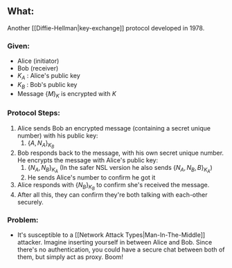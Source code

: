 ## What:
Another [[Diffie-Hellman|key-exchange]] protocol developed in 1978.

### Given:
- Alice (initiator)
- Bob (receiver)
- $K_A$ : Alice's public key
- $K_B$ : Bob's public key
- Message $\{M\}_K$ is encrypted with $K$

### Protocol Steps:
1. Alice sends Bob an encrypted message (containing a secret unique number) with his public key: 
	1. $\{A,N_A\}_{K_B}$
2. Bob responds back to the message, with his own secret unique number. He encrypts the message with Alice's public key: 
	1. $\{N_A,N_B\}_{K_A}$ (In the safer NSL version he also sends $\{N_A,N_B,B\}_{K_A}$)
	2. He sends Alice's number to confirm he got it
3. Alice responds with $\{N_B\}_{K_B}$ to confirm she's received the message. 
4. After all this, they can confirm they're both talking with each-other securely.

### Problem:
- It's susceptible to a [[Network Attack Types|Man-In-The-Middle]] attacker. Imagine inserting yourself in between Alice and Bob. Since there's no authentication, you could have a secure chat between both of them, but simply act as proxy. Boom!